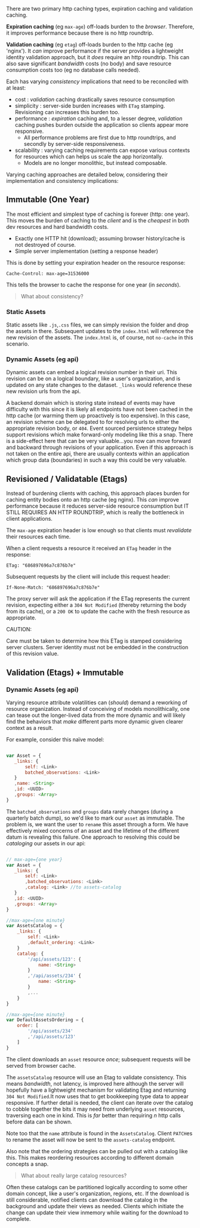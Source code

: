 There are two primary http caching types, expiration caching and validation caching. 

**Expiration caching** (eg `max-age`) off-loads burden to the _browser_. Therefore, it improves performance because there is no 
http roundtrip.

**Validation caching** (eg `etag`) off-loads burden to the http cache (eg 'nginx'). It _can_ improve performance if the server provides
a lightweight identity validation approach, but it _does_ require an http roundtrip. This can also save significant _bandwidth_ costs (no body) and
save resource consumption costs too (eg no database calls needed).

Each has varying _consistency_ implications that need to be reconciled with at least:

* cost : _validation_ caching drastically saves resource consumption
* simplicity : server-side burden increases with `ETag` stamping. Revisioning can increases this burden too.
* performance : _expiration_ caching and, to a lesser degree, _validation_ caching pushes burden outside the application so clients appear more responsive.
    * All performance problems are first due to http roundtrips, and secondly by server-side responsiveness.
* scalability : varying caching requirements can expose various contexts for resources which can helps us scale the app horizontally. 
    * Models are no longer monolithic, but instead composable.


Varying caching approaches are detailed below, considering their implementation and consistency implications:

## Immutable (One Year)

The most efficient and simplest type of caching is forever (http: one year).
This moves the burden of caching to the _client_ and is the _cheapest_ in both dev resources and hard bandwidth costs.

* Exactly one HTTP hit (download); assuming browser history/cache is not destroyed of course.
* Simple server implementation (setting a response header)

This is done by setting your expiration header on the resource response:

    Cache-Control: max-age=31536000

This tells the browser to cache the response for one year (in _seconds_).

> What about consistency?

### Static Assets

Static assets like `.js`,`.css` files, we can simply revision the folder and drop the assets in there.
Subsequent updates to the `index.html` will reference the new revision of the assets.
The `index.html` is, of course, not `no-cache` in this scenario.

### Dynamic Assets (eg api)

Dynamic assets can embed a logical revision number in their uri. 
This revision can be on a logical boundary, like a user's organization, and is updated on any state changes
to the dataset.
`_links` would reference these new revision urls from the api. 

A backend domain which is storing state instead of events may have difficulty with this since it is likely all endpoints have not
been cached in the http cache (or warming them up proactively is too expensive). In this case, an revision scheme can be delegated to 
for resolving urls to either the appropriate revision body, or `404`.
Event sourced persistence strategy helps support revisions which make forward-only modeling like this a snap. 
There is a side-effect here that can be very valuable...you now can move forward and backward through revisions of your application.
Even if this approach is not taken on the entire api, there are usually contexts within an application which group data (boundaries)
in such a way this could be very valuable.

## Revisioned / Validatable (Etags)

Instead of burdening clients with caching, this approach places burden for caching entity bodies onto an http cache (eg nginx).
This _can_ improve performance because it reduces server-side resource consumption but IT STILL REQUIRES AN HTTP ROUNDTRIP, which is
really the bottleneck in client applications.

The `max-age` expiration header is low enough so that clients must _revalidate_ their resources each time.

When a client requests a resource it received an `ETag` header in the response:

    ETag: "686897696a7c876b7e"


Subsequent requests by the client will include this request header:

    If-None-Match: "686897696a7c876b7e"

The proxy server will ask the application if the ETag represents the current revision, expecting either a `304 Not Modified` (thereby returning the 
body from its cache), or a `200 OK` to update the cache with the fresh resource as appropriate.

CAUTION:

Care must be taken to determine how this ETag is stamped considering server clusters. Server identity must not be embedded in the construction of this revision value.


## Validation (Etags) + Immutable

### Dynamic Assets (eg api)

Varying resource attribute volatilities can (_should_) demand a reworking of resource organization. 
Instead of conceiving of models monolithically, one can tease out the longer-lived data from the more dynamic and will likely
find the behaviors that _make_ different parts more dynamic given clearer context as a result.

For example, consider this naïve model:

```js

var Asset = {
   _links: {
       self: <Link>
       batched_observations: <Link>
   }
   ,name: <String>
   ,id: <UUID>
   ,groups: <Array>
}

```

The `batched_observations` and `groups` data rarely changes (during a quarterly batch dump), so we'd like to mark our `asset` as immutable.
The problem is, we want the user to `rename` this asset through a form. We have effectively mixed concerns of an asset and the lifetime of the different datum is
revealing this failure. One approach to resolving this could be _cataloging_ our assets in our api:


```js

// max-age={one year}
var Asset = {
   _links: {
       self: <Link>
       ,batched_observations: <Link>
       ,catalog: <Link> //to assets-catalog
   }
   ,id: <UUID>
   ,groups: <Array>
}

//max-age={one minute}
var AssetsCatalog = {
    _links: {
        self: <Link>
        ,default_ordering: <Link>
    }
    catalog: {
        '/api/assets/123': {
            name: <String>
        }
        ,'/api/assets/234' {
            name: <String>
        }
        ,...
    }
}

//max-age={one minute}
var DefaultAssetsOrdering = {
    order: [
        '/api/assets/234'
        ,'/api/assets/123'
    ]
}

```

The client downloads an  `asset` resource _once_; subsequent requests will be served from browser cache.

The `assetsCatalog` resource will use an Etag to validate consistency. This means _bandwidth_, not latency, is improved here although the server
will hopefully have a lightweight mechanism for validating Etag and returning `304 Not Modified`.It now uses that to get bookkeeping type data
to appear responsive. If further detail is needed, the client can iterate over the catalog to cobble together the bits it may need from underlying 
`asset` resources, traversing each one in kind. This is _far_ better than requiring _n_ http calls before data can be shown.

Note too that the `name` attribute is found in the `AssetsCatalog`. 
Client `PATCH`es to rename the asset will now be sent to the `assets-catalog` endpoint.

Also note that the ordering strategies can be pulled out with a catalog like this.
This makes reordering resources according to different domain concepts a snap.

> What about really large catalog resources?

Often these catalogs can be partitioned logically according to some other domain concept, like a user's 
organization, regions, etc. If the download is still considerable, notified clients can download the catalog
in the background and update their views as needed. Clients which initiate the change can update their view inmemory while
waiting for the download to complete.
